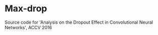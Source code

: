 # Max-drop
Source code for 'Analysis on the Dropout Effect in Convolutional Neural Networks', ACCV 2016
